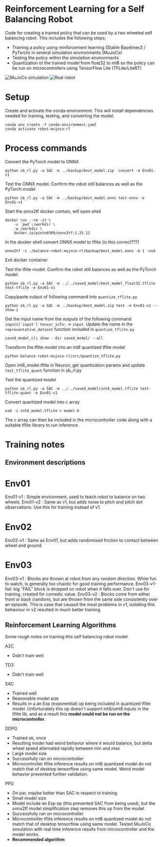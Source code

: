 # Reinforcement Learning for a Self Balancing Robot
Code for creating a trained policy that can be used by a two wheeled self balancing robot. This includes the following steps;
- Training a policy using reinforcement learning (Stable Baselines3 / PyTorch) in several simulation environments (MuJoCo)
- Testing the policy within the simulation environments
- Quantization of the trained model from float32 to int8 so the policy can be run on microcontrollers using TensorFlow Lite (TFLite/LiteRT)

![MuJoCo simulation](./docs/mujoco_rl_robot.gif) ![Real robot](./docs/real_robot.gif)


# Setup

Create and activate the conda environment. This will install dependencies needed for training, testing, and converting the model.

    conda env create -f conda-environment.yaml
    conda activate robot-mujoco-rl


# Process commands

Convert the PyTorch model to ONNX

    python sb_rl.py -a SAC -m ../backup/best_model.zip  convert -e Env01-v1

Test the ONNX model. Confirm the robot still balances as well as the PyTorch model.

    python sb_rl.py -a SAC -m ../backup/best_model.onnx test-onnx -e Env01-v1

Start the onnx2tf docker contain, will open shell

    docker run --rm -it \
        -v `pwd`:/workdir \
        -w /workdir \
        docker.io/pinto0309/onnx2tf:1.25.12

In the docker shell convert ONNX model to tflite (is this correct???)

    onnx2tf -i ./balance-robot-mujoco-rl/backup/best_model.onnx -b 1 -osd

Exit docker container

Test the tflite model. Confirm the robot still balances as well as the PyTorch model.

    python sb_rl.py -a SAC -m ../../saved_model/best_model_float32.tflite test-tflite -e Env01-v1

Copy/paste output of following command into `quantize_tflite.py`

    python sb_rl.py -a SAC -m ../backup/best_model.zip test -e Env01-v1 --show-i

Get the input name from the outputs of the following command `inputs['input'] tensor_info:` -> `input`. Update the name in the `representative_dataset` function included in `quantize_tflite.py`

    saved_model_cli show --dir saved_model/ --all

Transform the tflite model into an int8 quantized tflite model

    python balance-robot-mujoco-rl/src/quantize_tflite.py

Open int8_model.tflite in Neuron, get quantization params and update `test_tflite_quant` function in sb_rl.py

Test the quantized model

    python sb_rl.py -a SAC -m ../../saved_model/int8_model.tflite test-tflite-quant -e Env01-v1

Convert quantized model into c array

    xxd -i int8_model.tflite > model.h

The c array can then be included in the microcontroller code along with a suitable tflite library to run inference.


# Training notes

## Environment descriptions

# Env01
Env01-v1 : Simple environment, used to teach robot to balance on two wheels.
Env01-v2 : Same as v1, but adds noise to pitch and pitch dot observations. Use this for training instead of v1.

# Env02
Env02-v1 : Same as Env01, but adds randomised friction to contact between wheel and ground.

# Env03
Env03-v1 : Blocks are thrown at robot from any random direction. While fun to watch, is generally too chaotic for good training performance.
Env03-v1-fail: big "FAIL" block is dropped on robot when it falls over. Don't use for training, created for comedic value.
Env03-v2 : Blocks come from either front or back (random), but are thrown from the same side consistently over an episode. This is case that caused the most problems in v1, isolating this behaviour in v2 resulted in much better training.


## Reinforcement Learning Algorithms
Some rough notes on training this self balancing robot model.

A2C
- Didn't train well

TD3
- Didn't train well

SAC
- Trained well
- Reasonable model size
- Results in a an Exp (exponential) op being included in quantized tflite model. Unfortunately this op doesn't support int8/uint8 inputs in the tflite lib, and as a result this **model could not be run on the microcontroller**.

DDPG
- Trained ok, once
- Resulting model had weird behavior where it would balance, but delta wheel speed alternated rapidly between min and max
- Large model size
- Successfully ran on microcontroller
- Microcontroller tflite inference results on int8 quantized model do not match that of desktop tensorflow using same model. Weird model behavior prevented further validation.

PPO
- On par, maybe better than SAC in respect to training
- Small model size
- Model include an Exp op (this prevented SAC from being used), but the onnx2tf model simplification step removes this op from the model.
- Successfully ran on microcontroller
- Microcontroller tflite inference results on int8 quantized model do not match that of desktop tensorflow using same model. Tested MuJoCo simulation with real time inference results from microcontroller and the model works.
- **Recommended algorithm**
